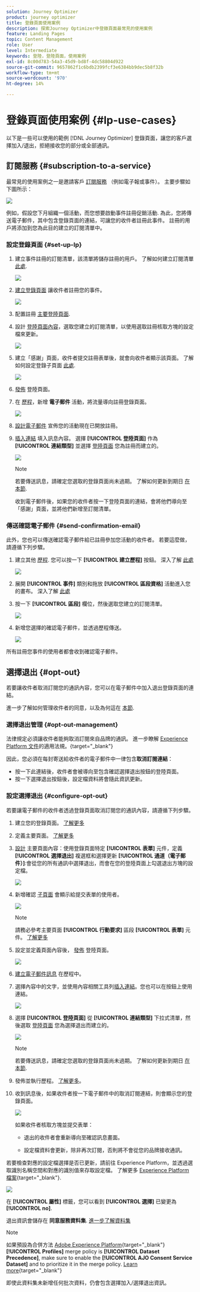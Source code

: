 ```yaml
---
solution: Journey Optimizer
product: journey optimizer
title: 登錄頁面使用案例
description: 探索Journey Optimizer中登錄頁面最常見的使用案例
feature: Landing Pages
topic: Content Management
role: User
level: Intermediate
keywords: 登陸，登陸頁面，使用案例
exl-id: 8c00d783-54a3-45d9-bd8f-4dc58804d922
source-git-commit: 9657862f1c6bdb2399fcf3e6384bb9dec5b8f32b
workflow-type: tm+mt
source-wordcount: '970'
ht-degree: 14%

---
```


# 登錄頁面使用案例 {#lp-use-cases}

以下是一些可以使用的範例 [!DNL Journey Optimizer] 登錄頁面，讓您的客戶選擇加入/退出，拒絕接收您的部分或全部通訊。

## 訂閱服務 {#subscription-to-a-service}

最常見的使用案例之一是邀請客戶 [訂閱服務](subscription-list.md) （例如電子報或事件）。 主要步驟如下圖所示：

![](assets/lp_subscription-uc.png)

例如，假設您下月組織一個活動，而您想要啟動事件註冊促銷活動<!--to keep your customers that are interested updated on that event-->. 為此，您將傳送電子郵件，其中包含登錄頁面的連結，可讓您的收件者註冊此事件。 註冊的用戶將添加到您為此目的建立的訂閱清單中。

### 設定登錄頁面 {#set-up-lp}

1. 建立事件註冊的訂閱清單，該清單將儲存註冊的用戶。 了解如何建立訂閱清單 [此處](subscription-list.md#define-subscription-list).

   ![](assets/lp_subscription-uc-list.png)

1. [建立登錄頁面](create-lp.md) 讓收件者註冊您的事件。

   ![](assets/lp_create-lp-details.png)

1. 配置註冊 [主要登陸頁面](create-lp.md#configure-primary-page).

1. 設計 [登陸頁面內容](design-lp.md)，選取您建立的訂閱清單，以使用選取註冊核取方塊的設定檔來更新。

   ![](assets/lp_subscription-uc-lp-list.png)

1. 建立「感謝」頁面，收件者提交註冊表單後，就會向收件者顯示該頁面。 了解如何設定登錄子頁面 [此處](create-lp.md#configure-subpages).

   ![](assets/lp_subscription-uc-thanks.png)

1. [發佈](create-lp.md#publish) 登陸頁面。

1. 在 [歷程](../building-journeys/journey.md)，新增 **電子郵件** 活動，將流量導向註冊登錄頁面。

   ![](assets/lp_subscription-uc-journey.png)

1. [設計電子郵件](../email/get-started-email-design.md) 宣佈您的活動現在已開放註冊。

1. [插入連結](../email/message-tracking.md#insert-links) 填入訊息內容。 選擇 **[!UICONTROL 登陸頁面]** 作為 **[!UICONTROL 連結類型]** 並選擇 [登陸頁面](create-lp.md#configure-primary-page) 您為註冊而建立的。

   ![](assets/lp_subscription-uc-link.png)

   >[!NOTE]
   >
   >若要傳送訊息，請確定您選取的登錄頁面尚未過期。 了解如何更新到期日 [在本節](create-lp.md#configure-primary-page).

   收到電子郵件後，如果您的收件者按一下登陸頁面的連結，會將他們導向至「感謝」頁面，並將他們新增至訂閱清單。

### 傳送確認電子郵件 {#send-confirmation-email}

此外，您也可以傳送確認電子郵件給已註冊參加您活動的收件者。 若要這麼做，請遵循下列步驟。

1. 建立其他 [歷程](../building-journeys/journey.md). 您可以按一下 **[!UICONTROL 建立歷程]** 按鈕。 深入了解 [此處](create-lp.md#configure-primary-page)

   ![](assets/lp_subscription-uc-create-journey.png)

1. 展開 **[!UICONTROL 事件]** 類別和拖放 **[!UICONTROL 區段資格]** 活動進入您的畫布。 深入了解 [此處](../building-journeys/segment-qualification-events.md)

1. 按一下 **[!UICONTROL 區段]** 欄位，然後選取您建立的訂閱清單。

   ![](assets/lp_subscription-uc-confirm-journey.png)

1. 新增您選擇的確認電子郵件，並透過歷程傳送。

   ![](assets/lp_subscription-uc-confirm-email.png)

所有註冊您事件的使用者都會收到確認電子郵件。

<!--The event registration's subscription list tracks the profiles who registered and you can send them targeted event updates.-->

## 選擇退出 {#opt-out}

若要讓收件者取消訂閱您的通訊內容，您可以在電子郵件中加入退出登錄頁面的連結。

進一步了解如何管理收件者的同意，以及為何這在 [本節](../privacy/opt-out.md).

### 選擇退出管理 {#opt-out-management}

法律規定必須讓收件者能夠取消訂閱來自品牌的通訊。 進一步瞭解 [Experience Platform 文件](https://experienceleague.adobe.com/docs/experience-platform/privacy/regulations/overview.html?lang=zh-Hant)的適用法規。{target="_blank"}

因此，您必須在每封寄送給收件者的電子郵件中一律包含&#x200B;**取消訂閱連結**：

* 按一下此連結後，收件者會被導向至包含確認選擇退出按鈕的登陸頁面。
* 按一下選擇退出按鈕後，設定檔資料將會隨此資訊更新。

### 設定選擇退出 {#configure-opt-out}

若要讓電子郵件的收件者透過登錄頁面取消訂閱您的通訊內容，請遵循下列步驟。

1. 建立您的登錄頁面。 [了解更多](create-lp.md)

1. 定義主要頁面。 [了解更多](create-lp.md#configure-primary-page)

1. [設計](design-lp.md) 主要頁面內容：使用登錄頁面特定 **[!UICONTROL 表單]** 元件，定義 **[!UICONTROL 選擇退出]** 複選框和選擇更新 **[!UICONTROL 通道（電子郵件）]**:會從您的所有通訊中選擇退出，而會在您的登陸頁面上勾選退出方塊的設定檔。

   ![](assets/lp_opt-out-primary-lp.png)

   <!--You can also build your own landing page and host it on the third-party system of your choice.-->

1. 新增確認 [子頁面](create-lp.md#configure-subpages) 會顯示給提交表單的使用者。

   ![](assets/lp_opt-out-subpage.png)

   >[!NOTE]
   >
   >請務必參考主要頁面 **[!UICONTROL 行動要求]** 區段 **[!UICONTROL 表單]** 元件。 [了解更多](design-lp.md)

1. 設定並定義頁面內容後， [發佈](create-lp.md#publish) 登陸頁面。

   ![](assets/lp_opt-out-publish.png)

1. [建立電子郵件訊息](../email/get-started-email-design.md) 在歷程中。

1. 選擇內容中的文字，並使用內容相關工具列[插入連結](../email/message-tracking.md#insert-links)。您也可以在按鈕上使用連結。

   ![](assets/lp_opt-out-insert-link.png)

1. 選擇 **[!UICONTROL 登陸頁面]** 從 **[!UICONTROL 連結類型]** 下拉式清單，然後選取 [登陸頁面](create-lp.md#configure-primary-page) 您為選擇退出而建立的。

   ![](assets/lp_opt-out-landing-page.png)

   >[!NOTE]
   >
   >若要傳送訊息，請確定您選取的登錄頁面尚未過期。 了解如何更新到期日 [在本節](create-lp.md#configure-primary-page).

1. 發佈並執行歷程。 [了解更多](../building-journeys/journey.md)。

1. 收到訊息後，如果收件者按一下電子郵件中的取消訂閱連結，則會顯示您的登錄頁面。

   ![](assets/lp_opt-out-submit-form.png)

   如果收件者核取方塊並提交表單：

   * 退出的收件者會重新導向至確認訊息畫面。

   * 設定檔資料會更新，除非再次訂閱，否則將不會從您的品牌接收通訊。

若要檢查對應的設定檔選擇是否已更新，請前往 Experience Platform，並透過選取識別名稱空間和對應的識別值來存取設定檔。 了解更多 [Experience Platform檔案](https://experienceleague.adobe.com/docs/experience-platform/profile/ui/user-guide.html?lang=zh-Hant){target="_blank"}.

![](assets/lp_opt-out-profile-choice.png)

在 **[!UICONTROL 屬性]** 標籤，您可以看到 **[!UICONTROL 選擇]** 已變更為 **[!UICONTROL no]**.

退出資訊會儲存在 **同意服務資料集**. [進一步了解資料集](../data/get-started-datasets.md)

>[!NOTE]
>
>如果預設為合併方法 [Adobe Experience Platform](https://experienceleague.adobe.com/docs/experience-platform/profile/home.html?lang=zh-Hant){target="_blank"} **[!UICONTROL Profiles]** merge policy is **[!UICONTROL Dataset Precedence]**, make sure to enable the **[!UICONTROL AJO Consent Service Dataset]** and to prioritize it in the merge policy. [Learn more](https://experienceleague.adobe.com/docs/experience-platform/profile/merge-policies/ui-guide.html#dataset-precedence-profile){target="_blank"}
>
>即使此資料集未新增任何批次資料，仍會包含選擇加入/選擇退出資訊。


<!--

### Other ways to opt out

You can also enable your recipients to unsubscribe whithout using landing pages.

* **One-click opt-out**

    You can add a one-click opt-out link into your email content. This will enable your recipients to quickly unsubscribe from your communications, without being redirected to a landing page where they need to confirm opting out. [Learn more](../privacy/opt-out.md#one-click-opt-out-link)

* **Unsubscribe link in header**

    If the recipients' email client supports displaying an unsubscribe link in the email header, emails sent with [!DNL Journey Optimizer] automatically include this link. [Learn more](../privacy/opt-out.md#unsubscribe-header)

////////


## Leverage landing page submission event {#leverage-lp-event}

You can use information that was submitted on a landing page to send communications to your customers. For example, if a user subscribes to a given subscription list, you can leverage that information to send an email recommending other subscription lists to that user.

To do this, you need to create an event containing the landing page submission information and use it in a journey. Follow the steps below.

1. Go to **[!UICONTROL Administration]** > **[!UICONTROL Configurations]**, and in the **[!UICONTROL Events]** section, select **[!UICONTROL Manage]**.

    ![](assets/lp_subscription-uc-configurations.png)

1. The list of events displays. Select **[!UICONTROL Create Event]**.

    ![](assets/lp_subscription-uc-create-event.png)

1. The event configuration pane opens on the right side of the screen. Configure a rule-based unitary event. [Learn more](../event/about-creating.md)

1. Define the schema: select **[!UICONTROL AJO Email Tracking Experience Event Schema v.1]** (available by default in [!DNL Journey Optimizer]).

    ![](assets/lp_subscription-uc-event-schema.png)

1. In the **[!UICONTROL Fields]** section, select the following elements:

    * **[!UICONTROL _experience]** > **[!UICONTROL customerJourneyManagement]** > **[!UICONTROL messageInteraction]** > **[!UICONTROL Interaction Type]**
    
    * **[!UICONTROL _experience]** > **[!UICONTROL customerJourneyManagement]** > **[!UICONTROL messageInteraction]** > **[!UICONTROL Landing Page Details]** > **[!UICONTROL Landing Page ID]**

    ![](assets/lp_subscription-uc-event-fields.png)

1. Click inside the **[!UICONTROL Event ID condition]** field. Using the simple expression editor, define the condition for the **[!UICONTROL Interaction Type]** and **[!UICONTROL Landing Page ID]** fields. This will be used by the system to identify the events that will trigger your journey.

    ![](assets/lp_subscription-uc-event-id-condition.png)

    >[!NOTE]
    >
    >To find the landing page ID, you can insert the landing page as a link into an email and select the source code from the contextual toolbar to display the landing page information.
    >
    >![](assets/lp_subscription-uc-lp-id.png)

1. Save your changes.

1. Create a [journey](../building-journeys/journey.md). You can do it directly from the landing page by clicking the **[!UICONTROL Create journey]** button. Learn more [here](create-lp.md#configure-primary-page)

    ![](assets/lp_subscription-uc-event-create-journey.png)

1. In the journey, unfold the **[!UICONTROL Events]** category and drop the event that you created into the canvas. Learn more [here](../building-journeys/segment-qualification-events.md)

    ![](assets/lp_subscription-uc-journey-event.png)

1. Unfold the **[!UICONTROL Actions]** category and drop an email action into the canvas.

    ![](assets/lp_subscription-uc-journey-email.png)

///How do you use the information from the event to send an email to the users? -->
